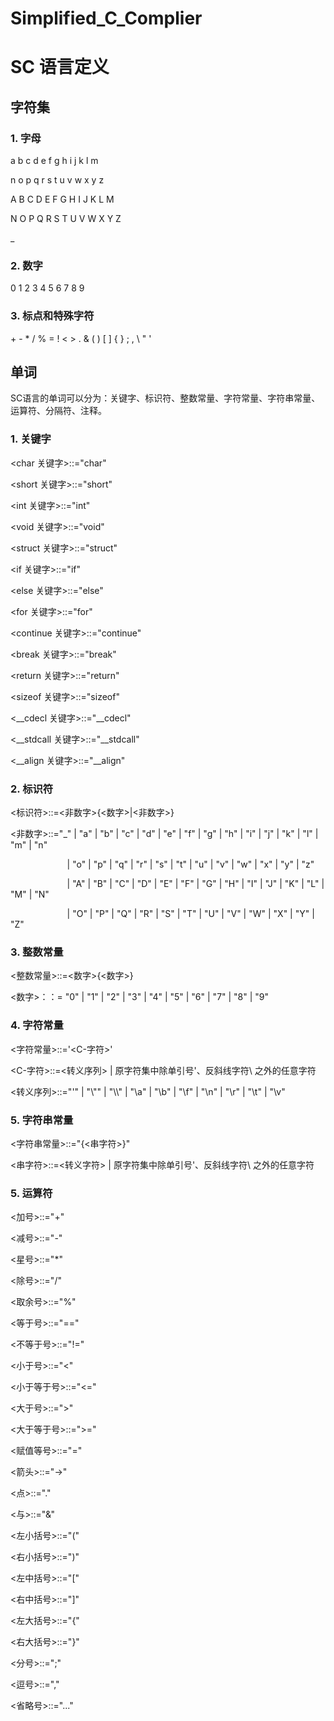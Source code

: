 # Simplified_C_Complier
# SC 语言定义
## 字符集
### 1. 字母

a b c d e f g h i j k l m

n o p q r s t u v w x y z

A B C D E F G H I J K L M

N O P Q R S T U V W X Y Z

_
### 2. 数字
0 1 2 3 4 5 6 7 8 9
### 3. 标点和特殊字符
\+ \- \* / % = ! < > . & ( ) [ ] { } ; , \\ " '

## 单词
SC语言的单词可以分为：关键字、标识符、整数常量、字符常量、字符串常量、运算符、分隔符、注释。

### 1. 关键字
<char 关键字>::="char"

<short 关键字>::="short"

<int 关键字>::="int"

<void 关键字>::="void"

<struct 关键字>::="struct"

<if 关键字>::="if"

<else 关键字>::="else"

<for 关键字>::="for"

<continue 关键字>::="continue"

<break 关键字>::="break"

<return 关键字>::="return"

<sizeof 关键字>::="sizeof"

<__cdecl 关键字>::="__cdecl"

<__stdcall 关键字>::="__stdcall"

<__align 关键字>::="__align"

### 2. 标识符
<标识符>::=<非数字>{<数字>|<非数字>}

<非数字>::="_" | "a" | "b" | "c" | "d" | "e" | "f" | "g" | "h" | "i" | "j" | "k" | "l" | "m" | "n"

$~~~~~~~~~~~~~~~~~~~~~~~$| "o" | "p" | "q" | "r" | "s" | "t" | "u" | "v" | "w" | "x" | "y" | "z"

$~~~~~~~~~~~~~~~~~~~~~~~$| "A" | "B" | "C" | "D" | "E" | "F" | "G" | "H" | "I" | "J" | "K" | "L" | "M" | "N"

$~~~~~~~~~~~~~~~~~~~~~~~$| "O" | "P" | "Q" | "R" | "S" | "T" | "U" | "V" | "W" | "X" | "Y" | "Z"

### 3. 整数常量
<整数常量>::=<数字>{<数字>}

<数字>：：= "0" | "1" | "2" | "3" | "4" | "5" | "6" | "7" | "8" | "9"

### 4. 字符常量
<字符常量>::='<C-字符>'

<C-字符>::=<转义序列> | 原字符集中除单引号'、反斜线字符\\ 之外的任意字符

<转义序列>::="\'" | "\\"" | "\\\\" | "\\a" | "\\b" | "\\f" | "\\n" | "\\r" | "\\t" | "\\v"

### 5. 字符串常量
<字符串常量>::="{<串字符>}"

<串字符>::=<转义字符> | 原字符集中除单引号'、反斜线字符\\ 之外的任意字符

### 5. 运算符
<加号>::="+"

<减号>::="-"

<星号>::="*"

<除号>::="/"

<取余号>::="%"

<等于号>::="=="

<不等于号>::="!="

<小于号>::="<"

<小于等于号>::="<="

<大于号>::=">"

<大于等于号>::=">="

<赋值等号>::="="

<箭头>::="->"

<点>::="."

<与>::="&"

<左小括号>::="("

<右小括号>::=")"

<左中括号>::="["

<右中括号>::="]"

<左大括号>::="{"

<右大括号>::="}"

<分号>::=";"

<逗号>::=","

<省略号>::="..."